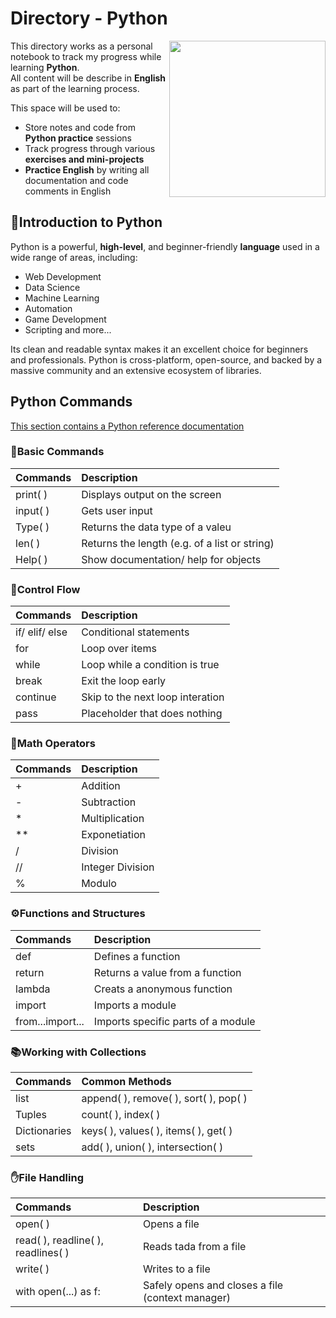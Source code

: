 # Directory - Python</br>

<img align="right" src="https://upload.wikimedia.org/wikipedia/commons/thumb/c/c3/Python-logo-notext.svg/640px-Python-logo-notext.svg.png" width="250">

This directory works as a personal notebook to track my progress while learning **Python**.</br>
All content will be describe in **English** as part of the learning process.

This space will be used to:

- Store notes and code from **Python practice** sessions
- Track progress through various **exercises and mini-projects**
- **Practice English** by writing all documentation and code comments in English

## 🐍Introduction to Python

Python is a powerful, **high-level**, and beginner-friendly **language** used in a wide range of areas, including:

- Web Development
- Data Science 
- Machine Learning 
- Automation 
- Game Development 
- Scripting and more...

Its clean and readable syntax makes it an excellent choice for beginners and professionals. Python is cross-platform, open-source, and backed by a massive community and an extensive ecosystem of libraries.

## Python Commands
[This section contains a Python reference documentation](https://www.w3schools.com/python/python_reference.asp)

### 📌Basic Commands
|Commands|Description|
|:--------|:-------|
|print( )|Displays output on the screen|
|input( )|Gets user input|
|Type( )|Returns the data type of a valeu|
|len( )|Returns the length (e.g. of a list or string)|
|Help( )|Show documentation/ help for objects|

### 🔁Control Flow
|Commands|Description|
|:--------|:-------|
|if/ elif/ else|Conditional statements|
|for|Loop over items|
|while|Loop while a condition is true|
|break|Exit the loop early|
|continue|Skip to the next loop interation|
|pass|Placeholder that does nothing|

### 🔢Math Operators
|Commands|Description|
|:--------|:-------|
|+|Addition|
|-|Subtraction|
|*|Multiplication|
|**|Exponetiation|
|/|Division|
|//|Integer Division|
|%|Modulo|

### ⚙️Functions and Structures
|Commands|Description|
|:--------|:-------|
|def|Defines a function|
|return|Returns a value from a function|
|lambda|Creats a anonymous function|
|import|Imports a module|
|from...import...|Imports specific parts of a module|

### 📚Working with Collections
|Commands|Common Methods|
|:--------|:-------|
|list|append( ), remove( ), sort( ), pop( )|
|Tuples|count( ), index( )|
|Dictionaries|keys( ), values( ), items( ), get( )|
|sets|add( ), union( ), intersection( )|

### ✋File Handling
|Commands|Description|
|:--------|:-------|
|open( )|Opens a file|
|read( ), readline( ), readlines( )|Reads tada from a file|
|write( )|Writes to a file|
|with open(...) as f:|Safely opens and closes a file (context manager)|
